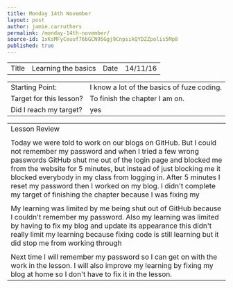 ```yaml
---
title: Monday 14th November
layout: post
author: jamie.carruthers
permalink: /monday-14th-november/
source-id: 1xKsMFyCeuuf76bGCN95Ggj9CnpsikQYDZZpolis5Mp8
published: true
---
```

<table>
  <tr>
    <td>Title</td>
    <td>Learning the basics</td>
    <td>Date</td>
    <td>14/11/16</td>
  </tr>
</table>


<table>
  <tr>
    <td>Starting Point:</td>
    <td>I know a lot of the basics of fuze coding.</td>
  </tr>
  <tr>
    <td>Target for this lesson?</td>
    <td>To finish the chapter I am on.</td>
  </tr>
  <tr>
    <td>Did I reach my target? 
</td>
    <td> yes</td>
  </tr>
</table>


<table>
  <tr>
    <td>Lesson Review</td>
  </tr>
  <tr>
    <td></td>
  </tr>
  <tr>
    <td>Today we were told to work on our blogs on GitHub. But I could not remember my password and when I tried a few wrong passwords GitHub shut me out of the login page and blocked me from the website for 5 minutes, but instead of just blocking me it blocked everybody in my class from logging in. After 5 minutes I reset my password then I worked on my blog. I didn't complete my target of finishing the chapter because I was fixing my </td>
  </tr>
  <tr>
    <td></td>
  </tr>
  <tr>
    <td>My learning was limited by me being shut out of GitHub because I couldn't remember my password. Also my learning was limited by having to fix my blog and update its appearance this didn't really limit my learning because fixing code is still learning but it did stop me from working through </td>
  </tr>
  <tr>
    <td></td>
  </tr>
  <tr>
    <td>Next time I will remember my password so I can get on with the work in the lesson. I will also improve my learning by fixing my blog at home so I don't have to fix it in the lesson.</td>
  </tr>
</table>


